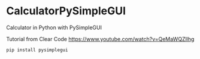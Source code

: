 # CalculatorPySimpleGUI
Calculator in Python with PySimpleGUI

Tutorial from Clear Code https://www.youtube.com/watch?v=QeMaWQZllhg

```
pip install pysimplegui
```
